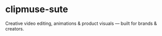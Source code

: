 # clipmuse-sute
Creative video editing, animations &amp; product visuals — built for brands &amp; creators.
